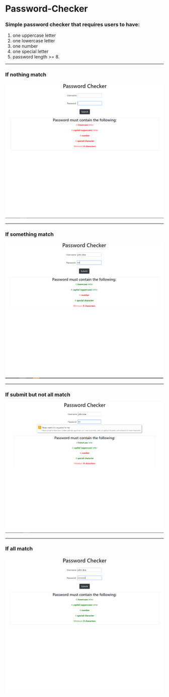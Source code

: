 # Password-Checker
### Simple password checker that requires users to have: <br>
1. one uppercase letter  
2. one lowercase letter  
3. one number  
4. one special letter  
5. password length >= 8.

---

### If nothing match
![All Error](./images/img1.png)

---

### If something match
![All Error](./images/img2.png)

---

### If submit but not all match
![All Error](./images/img3.png)

---

### If all match
![All Error](./images/img4.png)
